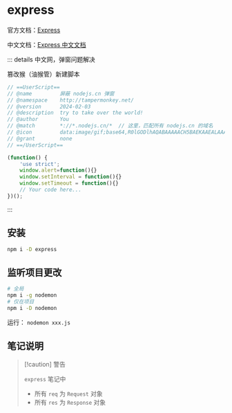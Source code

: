 # express

官方文档：[Express](https://www.expressjs.com.cn/)

中文文档：[Express 中文文档](https://nodejs.cn/express/starter/)

::: details 中文网，弹窗问题解决

篡改猴（油猴管）新建脚本

``` javascript
// ==UserScript==
// @name         屏蔽 nodejs.cn 弹窗
// @namespace    http://tampermonkey.net/
// @version      2024-02-03
// @description  try to take over the world!
// @author       You
// @match        *://*.nodejs.cn/*	// 这里，匹配所有 nodejs.cn 的域名
// @icon         data:image/gif;base64,R0lGODlhAQABAAAAACH5BAEKAAEALAAAAAABAAEAAAICTAEAOw==
// @grant        none
// ==/UserScript==

(function() {
    'use strict';
    window.alert=function(){}
    window.setInterval = function(){}
    window.setTimeout = function(){}
    // Your code here...
})();
```

:::

## 安装

``` bash
npm i -D express
```





## 监听项目更改

``` bash
# 全局
npm i -g nodemon
# 仅在项目
npm i -D nodemon
```

运行： `nodemon xxx.js`



## 笔记说明

> [!caution] 警告
>
> `express` 笔记中
>
> - 所有 `req` 为 `Request` 对象
> - 所有 `res` 为 `Response` 对象

